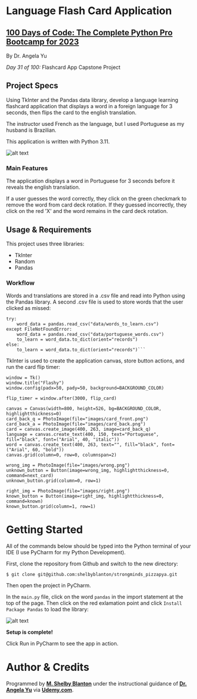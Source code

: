 # Language Flash Card Application

## **[100 Days of Code: The Complete Python Pro Bootcamp for 2023](https://www.udemy.com/course/100-days-of-code/)**

By Dr. Angela Yu

*Day 31 of 100:* Flashcard App Capstone Project

## Project Specs

Using TkInter and the Pandas data library, develop a language learning flashcard application that displays a word in a foreign language for 3 seconds, then flips the card to the english translation.

The instructor used French as the language, but I used Portuguese as my husband is Brazilian. 

This application is written with Python 3.11.

![alt text](https://github-readme.s3.us-west-1.amazonaws.com/FlashCardApp.png)

### Main Features
The application displays a word in Portuguese for 3 seconds before it reveals the english translation. 

If a user guesses the word correctly, they click on the green checkmark to remove the word from card deck rotation. If they guessed incorrectly, they click on the red 'X' and the word remains in the card deck rotation.  

## Usage & Requirements

This project uses three libraries:
- TkInter
- Random
- Pandas

### Workflow
Words and translations are stored in a .csv file and read into Python using the Pandas library. A second .csv file is used to store words that the user clicked as missed: 

```
try:
    word_data = pandas.read_csv("data/words_to_learn.csv")
except FileNotFoundError:
    word_data = pandas.read_csv("data/portuguese_words.csv")
    to_learn = word_data.to_dict(orient="records")
else:
    to_learn = word_data.to_dict(orient="records")```
```

TkInter is used to create the application canvas, store button actions, and run the card flip timer:

```angular2html
window = Tk()
window.title("Flashy")
window.config(padx=50, pady=50, background=BACKGROUND_COLOR)

flip_timer = window.after(3000, flip_card)

canvas = Canvas(width=800, height=526, bg=BACKGROUND_COLOR, highlightthickness=0)
card_back_q = PhotoImage(file="images/card_front.png")
card_back_a = PhotoImage(file="images/card_back.png")
card = canvas.create_image(400, 263, image=card_back_q)
language = canvas.create_text(400, 150, text="Portuguese", fill="black", font=("Arial", 40, "italic"))
word = canvas.create_text(400, 263, text="", fill="black", font=("Arial", 60, "bold"))
canvas.grid(column=0, row=0, columnspan=2)

wrong_img = PhotoImage(file="images/wrong.png")
unknown_button = Button(image=wrong_img, highlightthickness=0, command=next_card)
unknown_button.grid(column=0, row=1)

right_img = PhotoImage(file="images/right.png")
known_button = Button(image=right_img, highlightthickness=0, command=known)
known_button.grid(column=1, row=1)
```

# Getting Started

All of the commands below should be typed into the Python terminal of your IDE (I use PyCharm for my Python Development).

First, clone the repository from Github and switch to the new directory:

    $ git clone git@github.com:shelbyblanton/strongminds_pizzapya.git
    
Then open the project in PyCharm.
    
In the `main.py` file, click on the word `pandas` in the import statement at the top of the page. Then click on the red exlamation point and click `Install Package Pandas` to load the library:

![alt text](https://github-readme.s3.us-west-1.amazonaws.com/Install-Pandas.png)

**Setup is complete!** 

Click Run in PyCharm to see the app in action.


# Author & Credits

Programmed by **[M. Shelby Blanton](https://www.linkedin.com/in/shelbyblanton/)** under the instructional guidance of **[Dr. Angela Yu](https://www.udemy.com/user/4b4368a3-b5c8-4529-aa65-2056ec31f37e/)** via **[Udemy.com](udemy.com)**.
